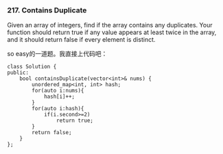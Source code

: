 ### 217. Contains Duplicate

Given an array of integers, find if the array contains any duplicates. Your function should return true if any value appears at least twice in the array, and it should return false if every element is distinct.

so easy的一道题。我直接上代码吧：

```
class Solution {
public:
    bool containsDuplicate(vector<int>& nums) {
        unordered_map<int, int> hash;
        for(auto i:nums){
            hash[i]++;
        }
        for(auto i:hash){
            if(i.second>=2)
                return true;
        }
        return false;
    }
};
```
